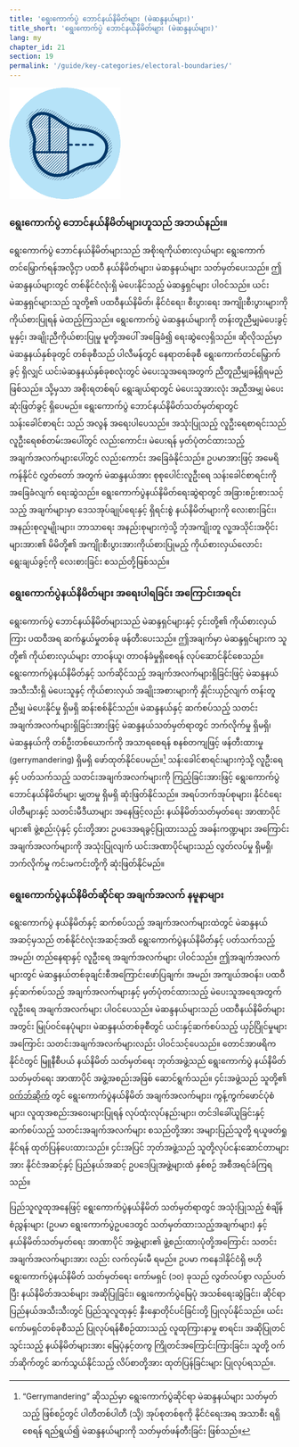 ```yaml
---
title: 'ရွေးကောက်ပွဲ ဘောင်နယ်နိမိတ်များ (မဲဆန္ဒနယ်များ)'
title_short: 'ရွေးကောက်ပွဲ ဘောင်နယ်နိမိတ်များ (မဲဆန္ဒနယ်များ)'
lang: my
chapter_id: 21
section: 19
permalink: '/guide/key-categories/electoral-boundaries/'
---
```


![Electoral Boundaries](/assets/images/inventory/categories/electoral-boundaries.png)

### ရွေးကောက်ပွဲ ဘောင်နယ်နိမိတ်များဟူသည် အဘယ်နည်း။

ရွေးကောက်ပွဲ ဘောင်နယ်နိမိတ်များသည် အစိုးရကိုယ်စားလှယ်များ ရွေးကောက်တင်မြှောက်ရန်အလို့ငှာ ပထဝီ နယ်နိမိတ်များ၊ မဲဆန္ဒနယ်များ သတ်မှတ်ပေးသည်။ ဤမဲဆန္ဒနယ်များတွင် တစ်နိုင်ငံလုံးရှိ မဲပေးနိုင်သည့် မဲဆန္ဒရှင်များ ပါဝင်သည်။ ယင်း မဲဆန္ဒရှင်များသည် သူတို့၏ ပထဝီနယ်နိမိတ်၊ နိုင်ငံရေး၊ စီးပွားရေး အကျိုးစီးပွားများကို ကိုယ်စားပြုရန် မဲထည့်ကြသည်။ ရွေးကောက်ပွဲ မဲဆန္ဒနယ်များကို တန်းတူညီမျှမဲပေးခွင့်မူနှင့်၊ အချိုးညီကိုယ်စားပြုမှု မူတို့အပေါ် အခြေခံ၍ ရေးဆွဲလေ့ရှိသည်။ ဆိုလိုသည်မှာ မဲဆန္ဒနယ်နှစ်ခုတွင် တစ်ခုစီသည် ပါလီမန်တွင် နေရာတစ်ခုစီ ရွေးကောက်တင်မြှောက်ခွင့် ရှိလျှင် ယင်းမဲဆန္ဒနယ်နှစ်ခုစလုံးတွင် မဲပေးသူအရေအတွက် ညီတူညီမျှခန့်ရှိရမည်ဖြစ်သည်။ သို့မှသာ အစိုးရတစ်ရပ် ရွေးချယ်ရာတွင် မဲပေးသူအားလုံး အညီအမျှ မဲပေး ဆုံးဖြတ်ခွင့် ရှိပေမည်။ ရွေးကောက်ပွဲ ဘောင်နယ်နိမိတ်သတ်မှတ်ရာတွင် သန်းခေါင်စာရင်း သည် အလွန် အရေးပါပေသည်။ အသုံးပြုသည့် လူဦးရေစာရင်းသည် လူဦးရေစစ်တမ်းအပေါ်တွင် လည်းကောင်း၊ မဲပေးရန် မှတ်ပုံတင်ထားသည့် အချက်အလက်များပေါ်တွင် လည်းကောင်း အခြေခံနိုင်သည်။ ဥပမာအားဖြင့် အမေရိကန်နိုင်ငံ လွှတ်တော် အတွက် မဲဆန္ဒနယ်အား စုစုပေါင်းလူဦးရေ သန်းခေါင်စာရင်းကို အခြေခံလျက် ရေးဆွဲသည်။ ရွေးကောက်ပွဲနယ်နိမိတ်ရေးဆွဲရာတွင် အခြားစဉ်းစားသင့်သည့် အချက်များမှာ ဒေသအုပ်ချုပ်ရေးနှင့် ရှိရင်းစွဲ နယ်နိမိတ်များကို လေးစားခြင်း၊ အနည်းစုလူမျိုးများ၊ ဘာသာရေး အနည်းစုများကဲ့သို့ ဘုံအကျိုးတူ လူ့အသိုင်းအဝိုင်းများအား၏ မိမိတို့၏ အကျိုးစီးပွားအားကိုယ်စားပြုမည့် ကိုယ်စားလှယ်လောင်းရွေးချယ်ခွင့်ကို လေးစားခြင်း စသည်တို့ဖြစ်သည်။

### ရွေးကောက်ပွဲနယ်နိမိတ်များ အရေးပါရခြင်း အကြောင်းအရင်း

ရွေးကောက်ပွဲ ဘောင်နယ်နိမိတ်များသည် မဲဆန္ဒရှင်များနှင့် ၄င်းတို့၏ ကိုယ်စားလှယ်ကြား ပထဝီအရ ဆက်နွယ်မှုတစ်ခု ဖန်တီးပေးသည်။ ဤအချက်မှာ မဲဆန္ဒရှင်များက သူတို့၏ ကိုယ်စားလှယ်များ တာဝန်ယူ၊ တာဝန်ခံမှုရှိစေရန် လုပ်ဆောင်နိုင်စေသည်။ ရွေးကောက်ပွဲနယ်နိမိတ်နှင့် သက်ဆိုင်သည့် အချက်အလက်များရှိခြင်းဖြင့် မဲဆန္ဒနယ် အသီးသီးရှိ မဲပေးသူနှင့် ကိုယ်စားလှယ် အချိုးအစားများကို နှိုင်းယှဉ်လျက် တန်းတူညီမျှ မဲပေးနိုင်မှု ရှိမရှိ ဆန်းစစ်နိုင်သည်။ မဲဆန္ဒနယ်နှင့် ဆက်စပ်သည့် သတင်းအချက်အလက်များရှိခြင်းအားဖြင့် မဲဆန္ဒနယ်သတ်မှတ်ရာတွင် ဘက်လိုက်မှု ရှိမရှိ၊ မဲဆန္ဒနယ်ကို တစ်ဦးတစ်ယောက်ကို အသာရစေရန် စနစ်တကျဖြင့် ဖန်တီးထားမှု (gerrymandering) ရှိမရှိ ဖော်ထုတ်နိုင်ပေမည်။[^1] သန်းခေါင်စာရင်းများကဲ့သို့ လူဦးရေနှင့် ပတ်သက်သည့် သတင်းအချက်အလက်များကို ကြည့်ခြင်းအားဖြင့် ရွေးကောက်ပွဲ ဘောင်နယ်နိမိတ်များ မျှတမှု ရှိမရှိ ဆုံးဖြတ်နိုင်သည်။ အရပ်ဘက်အုပ်စုများ၊ နိုင်ငံရေးပါတီများနှင့် သတင်းမီဒီယာများ အနေဖြင့်လည်း နယ်နိမိတ်သတ်မှတ်ရေး အာဏာပိုင်များ၏ ဖွဲ့စည်းပုံနှင့် ၄င်းတို့အား ဥပဒေအရခွင့်ပြုထားသည့် အခန်းကဏ္ဍများ အကြောင်း အချက်အလက်များကို အသုံးပြုလျက် ယင်းအဏာပိုင်များသည် လွတ်လပ်မှု ရှိမရှိ၊ ဘက်လိုက်မှု ကင်းမကင်းတို့ကို ဆုံးဖြတ်နိုင်မည်။

### ရွေးကောက်ပွဲနယ်နိမိတ်ဆိုင်ရာ အချက်အလက် နမူနာများ

ရွေးကောက်ပွဲ နယ်နိမိတ်နှင့် ဆက်စပ်သည့် အချက်အလက်များထဲတွင် မဲဆန္ဒနယ် အဆင့်မှသည် တစ်နိုင်ငံလုံးအဆင့်အထိ ရွေးကောက်ပွဲနယ်နိမိတ်နှင့် ပတ်သက်သည့် အမည်၊ တည်နေရာနှင့် လူဦးရေ အချက်အလက်များ ပါဝင်သည်။ ဤအချက်အလက်များတွင် မဲဆန္ဒနယ်တစ်ခုချင်းစီအကြောင်းဖော်ပြချက်၊ အမည်၊ အကျယ်အဝန်း၊ ပထဝီနှင့်ဆက်စပ်သည့် အချက်အလက်များနှင့် မှတ်ပုံတင်ထားသည့် မဲပေးသူအရေအတွက် လူဦးရေ အချက်အလက်များ ပါဝင်ပေသည်။ မဲဆန္ဒနယ်များသည် ပထဝီနယ်နိမိတ်များအတွင်း မြုပ်ဝင်နေပုံများ၊ မဲဆန္ဒနယ်တစ်ခုစီတွင် ယင်းနှင့်ဆက်စပ်သည့် ယှဉ်ပြိုင်မှုများ အကြောင်း သတင်းအချက်အလက်များလည်း ပါဝင်သင့်ပေသည်။ တောင်အာဖရိကနိုင်ငံတွင် မြူနီစီပယ် နယ်နိမိတ် သတ်မှတ်ရေး ဘုတ်အဖွဲ့သည် ရွေးကောက်ပွဲ နယ်နိမိတ်သတ်မှတ်ရေး အာဏာပိုင် အဖွဲ့အစည်းအဖြစ် ဆောင်ရွက်သည်။ ၄င်းအဖွဲ့သည် သူတို့၏ [ဝက်ဘ်ဆိုက်](http://www.demarcation.org.za/) တွင် ရွေးကောက်ပွဲနယ်နိမိတ် အချက်အလက်များ၊ ကွန့်ကွက်ဖောင်ပုံစံများ၊ လူထုအစည်းအဝေးများပြုရန် လုပ်ထုံးလုပ်နည်းများ၊ တင်ဒါခေါ်ယူခြင်းနှင့် ဆက်စပ်သည့် သတင်းအချက်အလက်များ စသည်တို့အား အများပြည်သူတို့ ရယူဖတ်ရှုနိုင်ရန် ထုတ်ပြန်ပေးထားသည်။ ၄င်းအပြင် ဘုတ်အဖွဲ့သည် သူတို့လုပ်ငန်းဆောင်တာများအား နိုင်ငံအဆင့်နှင့် ပြည်နယ်အဆင့် ဥပဒေပြုအဖွဲ့များထံ နှစ်စဉ် အစီအရင်ခံကြရသည်။

ပြည်သူလူထုအနေဖြင့် ရွေးကောက်ပွဲနယ်နိမိတ် သတ်မှတ်ရာတွင် အသုံးပြုသည့် စံချိန်စံညွှန်းများ (ဥပမာ ရွေးကောက်ပွဲဥပဒေတွင် သတ်မှတ်ထားသည့်အချက်များ) နှင့် နယ်နိမိတ်သတ်မှတ်ရေး အာဏာပိုင် အဖွဲ့များ၏ ဖွဲ့စည်းထားပုံတို့အကြောင်း သတင်းအချက်အလက်များအား လည်း လက်လှမ်းမီ ရမည်။ ဥပမာ ကနေဒါနိုင်ငံရှိ ဗဟိုရွေးကောက်ပွဲနယ်နိမိတ် သတ်မှတ်ရေး ကော်မရှင် (၁၀) ခုသည် လွတ်လပ်စွာ လည်ပတ်ပြီး နယ်နိမိတ်အသစ်များ အဆိုပြုခြင်း၊ ရွေးကောက်ပွဲမြေပုံ အသစ်ရေးဆွဲခြင်း၊ ဆိုင်ရာပြည်နယ်အသီးသီးတွင် ပြည်သူလူထုနှင့် နှီးနှောတိုင်ပင်ခြင်းတို့ ပြုလုပ်နိုင်သည်။ ယင်းကော်မရှင်တစ်ခုစီသည် ပြုလုပ်ရန်စီစဉ်ထားသည့် လူထုကြားနာမှု စာရင်း၊ အဆိုပြုတင်သွင်းသည့် နယ်နိမိတ်များအား မြေပုံနှင့်တကွ ကြိုတင်အကြောင်းကြားခြင်း၊ သူတို့ ဝက်ဘ်ဆိုက်တွင် ဆက်သွယ်နိုင်သည့် လိပ်စာတို့အား ထုတ်ပြန်ခြင်းများ ပြုလုပ်ရသည်။.

[^1]: “Gerrymandering” ဆိုသည်မှာ ရွေးကောက်ပွဲဆိုင်ရာ မဲဆန္ဒနယ်များ သတ်မှတ်သည့် ဖြစ်စဉ်တွင် ပါတီတစ်ပါတီ (သို့) အုပ်စုတစ်စုကို နိုင်ငံရေးအရ အသာစီး ရရှိစေရန် ရည်ရွယ်၍ မဲဆန္ဒနယ်များကို သတ်မှတ်ဖန်တီးခြင်း ဖြစ်သည်။
